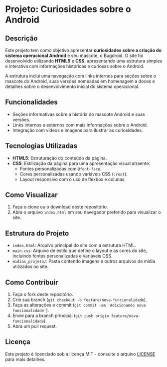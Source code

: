# Projeto: Curiosidades sobre o Android

## Descrição

Este projeto tem como objetivo apresentar **curiosidades sobre a criação do sistema operacional Android** e seu mascote, o Bugdroid. O site foi desenvolvido utilizando **HTML5** e **CSS**, apresentando uma estrutura simples e interativa com informações históricas e curiosas sobre o Android.

A estrutura inclui uma navegação com links internos para seções sobre o mascote do Android, suas versões nomeadas em homenagem a doces e detalhes sobre o desenvolvimento inicial do sistema operacional.

## Funcionalidades

- Seções informativas sobre a história do mascote Android e suas versões.
- Links internos e externos com mais informações sobre o Android.
- Integração com vídeos e imagens para ilustrar as curiosidades.

## Tecnologias Utilizadas

- **HTML5**: Estruturação do conteúdo da página.
- **CSS**: Estilização da página para uma apresentação visual atraente.
  - Fontes personalizadas com `@font-face`.
  - Cores personalizadas usando variáveis CSS (`:root`).
  - Layout responsivo com o uso de flexbox e colunas.

## Como Visualizar

1. Faça o clone ou o download deste repositório.
2. Abra o arquivo `index.html` em seu navegador preferido para visualizar o site.

## Estrutura do Projeto

- `index.html`: Arquivo principal do site com a estrutura HTML.
- `main.css`: Arquivo de estilo que define o layout e as cores do site, incluindo fontes personalizadas e variáveis CSS.
- `midias_projeto/`: Pasta contendo imagens e outros arquivos de mídia utilizados no site.

## Como Contribuir

1. Faça o fork deste repositório.
2. Crie sua branch (`git checkout -b feature/nova-funcionalidade`).
3. Faça as alterações e commit (`git commit -am 'Adicionando nova funcionalidade'`).
4. Envie para a branch principal (`git push origin feature/nova-funcionalidade`).
5. Abra um pull request.

## Licença

Este projeto é licenciado sob a licença MIT - consulte o arquivo [LICENSE](LICENSE) para mais detalhes.
